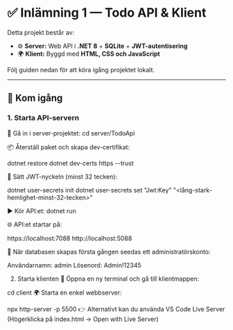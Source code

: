 # ✅ Inlämning 1 — Todo API & Klient

Detta projekt består av:  
- ⚙️ **Server:** Web API i **.NET 8** + **SQLite** + **JWT-autentisering**  
- 🌍 **Klient:** Byggd med **HTML, CSS och JavaScript**  

Följ guiden nedan för att köra igång projektet lokalt.  

---

## 🚀 Kom igång

### 1. Starta API-servern

📂 Gå in i server-projektet: 
cd server/TodoApi

📦 Återställ paket och skapa dev-certifikat:

dotnet restore
dotnet dev-certs https --trust

🔑 Sätt JWT-nyckeln (minst 32 tecken):

dotnet user-secrets init
dotnet user-secrets set "Jwt:Key" "<lång-stark-hemlighet-minst-32-tecken>"

▶️ Kör API:et: dotnet run

🌐 API:et startar på:

https://localhost:7088
http://localhost:5088

👤 När databasen skapas första gången seedas ett administratörskonto:

Användarnamn: admin
Lösenord: Admin!12345

2. Starta klienten
📂 Öppna en ny terminal och gå till klientmappen:

cd client
🌍 Starta en enkel webbserver:

npx http-server -p 5500
👉 Alternativt kan du använda VS Code Live Server
(Högerklicka på index.html → Open with Live Server)
